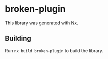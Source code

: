 # broken-plugin

This library was generated with [Nx](https://nx.dev).

## Building

Run `nx build broken-plugin` to build the library.
